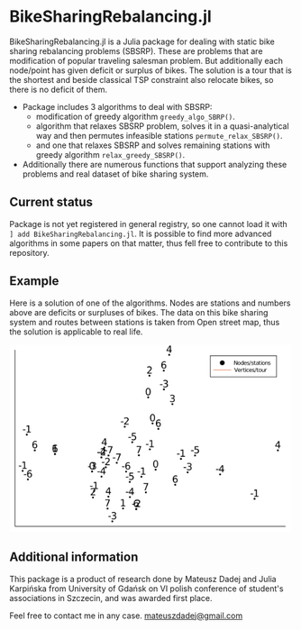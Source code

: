 # BikeSharingRebalancing.jl

BikeSharingRebalancing.jl is a Julia package for dealing with static bike sharing rebalancing problems (SBSRP). These are problems that are modification of popular traveling salesman problem. But additionally each node/point has given deficit or surplus of bikes. The solution is a tour that is the shortest and beside classical TSP constraint also relocate bikes, so there is no deficit of them. 


* Package includes 3 algorithms to deal with SBSRP:
    * modification of greedy algorithm `greedy_algo_SBRP()`.
    * algorithm that relaxes SBSRP problem, solves it in a quasi-analytical way and then permutes infeasible stations `permute_relax_SBSRP()`.
    * and one that relaxes SBSRP and solves remaining stations with greedy algorithm `relax_greedy_SBSRP()`.
* Additionally there are numerous functions that support analyzing these problems and real dataset of bike sharing system.

## Current status

Package is not yet registered in general registry, so one cannot load it with `] add BikeSharingRebalancing.jl`. It is possible to find more advanced algorithms in some papers on that matter, thus fell free to contribute to this repository.

## Example 
Here is a solution of one of the algorithms. Nodes are stations and numbers above are deficits or surpluses of bikes. The data on this bike sharing system and routes between stations is taken from Open street map, thus the solution is applicable to real life.

<img src="doc/media/adjusting_algo.gif" width="500"/>

## Additional information

This package is a product of research done by Mateusz Dadej and Julia Karpińska from University of Gdańsk on VI polish conference of student's associations in Szczecin, and was awarded first place.

Feel free to contact me in any case. mateuszdadej@gmail.com

